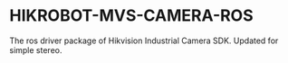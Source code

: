 # HIKROBOT-MVS-CAMERA-ROS
The ros driver package of Hikvision Industrial Camera SDK. Updated for simple stereo.
